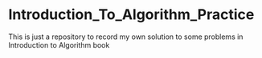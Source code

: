 # Introduction_To_Algorithm_Practice
This is just a repository to record my own solution to some problems in Introduction to Algorithm book
